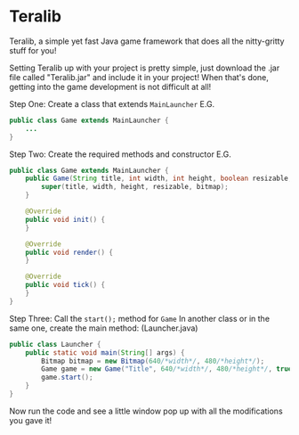 # Teralib

Teralib, a simple yet fast Java game framework that does all the nitty-gritty stuff for you!

Setting Teralib up with your project is pretty simple, just download the .jar file called "Teralib.jar" and include it in your project!
When that's done, getting into the game development is not difficult at all!

Step One: Create a class that extends `MainLauncher`
E.G.
```java
public class Game extends MainLauncher {
    ...
}
```

Step Two: Create the required methods and constructor
E.G.
```java
public class Game extends MainLauncher {
  	public Game(String title, int width, int height, boolean resizable, Bitmap bitmap) {
		super(title, width, height, resizable, bitmap);
	}

	@Override
	public void init() {
	}

	@Override
	public void render() {
	}

	@Override
	public void tick() {
	}
}
```

Step Three: Call the `start();` method for `Game`
In another class or in the same one, create the main method:
(Launcher.java)
```java
public class Launcher {
	public static void main(String[] args) {
		Bitmap bitmap = new Bitmap(640/*width*/, 480/*height*/);
		Game game = new Game("Title", 640/*width*/, 480/*height*/, true/*resizable*/, bitmap/*bitmap*/);
		game.start();
	}
}
```

Now run the code and see a little window pop up with all the modifications you gave it!

